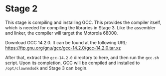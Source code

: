 # Stage 2

This stage is compiling and installing GCC. This provides the compiler itself,
which is needed for compiling the libraries in Stage 3. Like the assembler and
linker, the compiler will target the Motorola 68000.

Download GCC 14.2.0. It can be found at the following URL:
https://ftp.gnu.org/gnu/gcc/gcc-14.2.0/gcc-14.2.0.tar.xz

After that, extract the `gcc-14.2.0` directory to here, and then run the
`gcc.sh` script. Upon its completion, GCC will be compiled and installed to
`/opt/clownmdsdk` and Stage 3 can begin.
